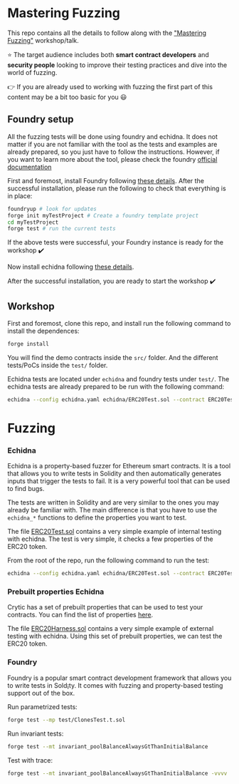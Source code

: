 # Mastering Fuzzing

This repo contains all the details to follow along with the ["Mastering Fuzzing"](https://www.youtube.com/watch?v=83q14K-WNKM) workshop/talk. 


:star: The target audience includes both **smart contract developers** and **security people** looking to improve their testing practices and dive into the world of fuzzing.


:point_right: If you are already used to working with fuzzing the first part of this content may be a bit too basic for you :smiley:


## Foundry setup

All the fuzzing tests will be done using foundry and echidna. It does not matter if you are not familiar with the tool as the tests and examples are already prepared, so you just have to follow the instructions. However, if you want to learn more about the tool, please check the foundry [official documentation](https://book.getfoundry.sh/)


First and foremost, install Foundry following [these details](https://github.com/foundry-rs/foundry#installation). After the successful installation, please run the following to check that everything is in place:
```sh
foundryup # look for updates
forge init myTestProject # Create a foundry template project
cd myTestProject 
forge test # run the current tests
```

If the above tests were successful, your Foundry instance is ready for the workshop :heavy_check_mark:

Now install echidna following [these details](https://github.com/crytic/echidna#installation).

After the successful installation, you are ready to start the workshop :heavy_check_mark:

## Workshop

First and foremost, clone this repo, and install run the following command to install the dependences:
```sh
forge install 
```

You will find the demo contracts inside the `src/` folder. And the different tests/PoCs inside the `test/` folder.

Echidna tests are located under `echidna` and foundry tests under `test/`. The echidna tests are already prepared to be run with the following command:
```sh
echidna --config echidna.yaml echidna/ERC20Test.sol --contract ERC20Test  
```

# Fuzzing

### Echidna 

Echidna is a property-based fuzzer for Ethereum smart contracts. It is a tool that allows you to write tests in Solidity and then automatically generates inputs that trigger the tests to fail. It is a very powerful tool that can be used to find bugs.

The tests are written in Solidity and are very similar to the ones you may already be familiar with. The main difference is that you have to use the `echidna_*` functions to define the properties you want to test. 

The file [ERC20Test.sol](/echidna/ERC20Test.sol) contains a very simple example of internal testing with echidna. The test is very simple, it checks a few properties of the ERC20 token.

From the root of the repo, run the following command to run the test:
```sh
echidna --config echidna.yaml echidna/ERC20Test.sol --contract ERC20Test  
```

### Prebuilt properties Echidna

Crytic has a set of prebuilt properties that can be used to test your contracts. You can find the list of properties [here](https://github.com/crytic/properties).

The file [ERC20Harness.sol](/echidna/ERC20Harness.sol) contains a very simple example of external testing with echidna. Using this set of prebuilt properties, we can test the ERC20 token.

### Foundry

Foundry is a popular smart contract development framework that allows you to write tests in Sold¡ty. It comes with fuzzing and property-based testing support out of the box. 


Run parametrized tests:
```sh
forge test --mp test/ClonesTest.t.sol
```

Run invariant tests:
```sh
forge test --mt invariant_poolBalanceAlwaysGtThanInitialBalance
```

Test with trace:
```sh
forge test --mt invariant_poolBalanceAlwaysGtThanInitialBalance -vvvv
```


